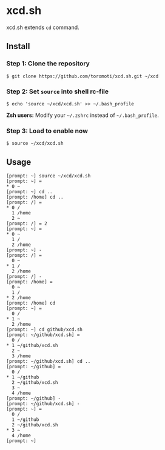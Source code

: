 # xcd.sh
xcd.sh extends `cd` command.

## Install
### Step 1: Clone the repository
```
$ git clone https://github.com/toromoti/xcd.sh.git ~/xcd
```
### Step 2: Set `source` into shell rc-file
```
$ echo 'source ~/xcd/xcd.sh' >> ~/.bash_profile
```
__Zsh users:__ Modify your `~/.zshrc` instead of `~/.bash_profile`.
### Step 3: Load to enable now
```
$ source ~/xcd/xcd.sh
```

## Usage
```
[prompt: ~] source ~/xcd/xcd.sh
[prompt: ~] =
* 0 ~
[prompt: ~] cd ..
[prompt: /home] cd ..
[prompt: /] =
* 0 /
  1 /home
  2 ~
[prompt: /] = 2
[prompt: ~] =
* 0 ~
  1 /
  2 /home
[prompt: ~] -
[prompt: /] =
  0 ~
* 1 /
  2 /home
[prompt: /] -
[prompt: /home] =
  0 ~
  1 /
* 2 /home
[prompt: /home] cd
[prompt: ~] =
  0 /
* 1 ~
  2 /home
[prompt: ~] cd github/xcd.sh
[prompt: ~/github/xcd.sh] =
  0 /
* 1 ~/github/xcd.sh
  2 ~
  3 /home
[prompt: ~/github/xcd.sh] cd ..
[prompt: ~/github] =
  0 /
* 1 ~/github
  2 ~/github/xcd.sh
  3 ~
  4 /home
[prompt: ~/github] -
[prompt: ~/github/xcd.sh] -
[prompt: ~] =
  0 /
  1 ~/github
  2 ~/github/xcd.sh
* 3 ~
  4 /home
[prompt: ~]
```
